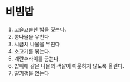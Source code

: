 # 비빔밥

1. 고슬고슬한 밥을 짓는다.
2. 콩나물을 무친다
3. 시금치 나물을 무친다
4. 소고기를 볶는다.
5. 계란후라이를 굽는다.
6. 밥위에 같은 나물의 색깔이 이웃하지 않도록 올린다.
7. 딸기잼을 얹는다

